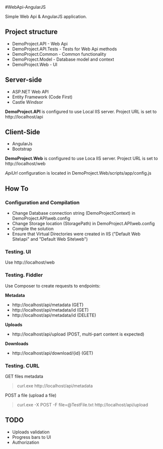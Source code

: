 #WebApi-AngularJS

Simple Web Api & AngularJS application.

## Project structure

- DemoProject.API - Web Api
- DemoProject.API.Tests - Tests for Web Api methods
- DemoProject.Common - Common functionality
- DemoProject.Model - Database model and context
- DemoProject.Web - UI



## Server-side

- ASP.NET Web API
- Entity Framework (Code First)
- Castle Windsor

__DemoProject.API__ is configured to use Local IIS server. Project URL is set to http://localhost/api



## Client-Side

- AngularJs
- Bootstrap

__DemoProject.Web__ is configured to use Loca IIS server. Project URL is set to http://localhost/web

_ApiUrl_ configuration is located in DemoProject.Web/scripts/app/config.js 



## How To

### Configuration and Compilation
- Change Database connection string (DemoProjectContext) in DemoProject.API\web.config
- Change Storage location (StoragePath) in DemoProject.API\web.config
- Compile the solution
- Ensure that Virtual Directories were created in IIS ("Default Web Site\api" and "Default Web Site\web")


### Testing. UI

Use http://localhost/web

### Testing. Fiddler

Use Composer to create requests to endpoints:

__Metadata__

 - http://localhost/api/metadata (GET)
 - http://localhost/api/metadata/id (GET)
 - http://localhost/api/metadata/id (DELETE)

__Uploads__

 - http://localhost/api/upload (POST, multi-part content is expected)

__Downloads__

 - http://localhost/api/download/{id} (GET)

### Testing. CURL

GET files metadata

>curl.exe http://localhost/api/metadata

POST a file (upload a file)

>curl.exe -X POST -F file=@TestFile.txt http://localhost/api/upload


## TODO

- Uploads validation
- Progress bars to UI
- Authorization